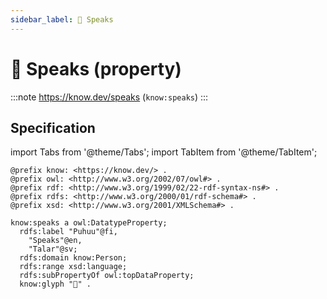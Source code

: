 ```yaml
---
sidebar_label: 💬 Speaks
---
```


# 💬 Speaks (property)

:::note
https://know.dev/speaks
(`know:speaks`)
:::

## Specification

import Tabs from '@theme/Tabs';
import TabItem from '@theme/TabItem';

<Tabs>
<TabItem value="turtle" label="Turtle">

```turtle
@prefix know: <https://know.dev/> .
@prefix owl: <http://www.w3.org/2002/07/owl#> .
@prefix rdf: <http://www.w3.org/1999/02/22-rdf-syntax-ns#> .
@prefix rdfs: <http://www.w3.org/2000/01/rdf-schema#> .
@prefix xsd: <http://www.w3.org/2001/XMLSchema#> .

know:speaks a owl:DatatypeProperty;
  rdfs:label "Puhuu"@fi,
    "Speaks"@en,
    "Talar"@sv;
  rdfs:domain know:Person;
  rdfs:range xsd:language;
  rdfs:subPropertyOf owl:topDataProperty;
  know:glyph "💬" .

```

</TabItem>
</Tabs>
